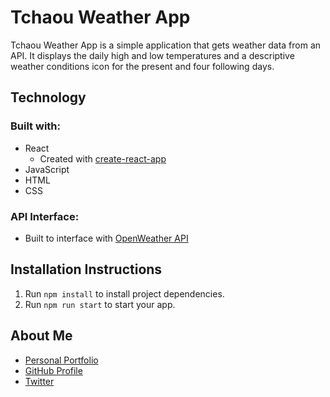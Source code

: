 # Tchaou Weather App

Tchaou Weather App is a simple application that gets weather data from an API. It displays the daily high and low temperatures and a descriptive weather conditions icon for the present and four following days.

## Technology

### Built with:

- React
  - Created with [create-react-app](https://github.com/facebook/create-react-app)
- JavaScript
- HTML
- CSS

### API Interface:

- Built to interface with [OpenWeather API](https://openweathermap.org/api)

## Installation Instructions

1. Run `npm install` to install project dependencies.
1. Run `npm run start` to start your app.

## About Me

- [Personal Portfolio](https://stephenengineer.github.io/portfolio/)
- [GitHub Profile](https://github.com/stephenengineer)
- [Twitter](https://twitter.com/StephenTchaou)
